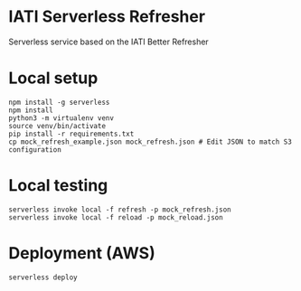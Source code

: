 # IATI Serverless Refresher
Serverless service based on the IATI Better Refresher

# Local setup
```
npm install -g serverless
npm install
python3 -m virtualenv venv
source venv/bin/activate
pip install -r requirements.txt
cp mock_refresh_example.json mock_refresh.json # Edit JSON to match S3 configuration
```

# Local testing
```
serverless invoke local -f refresh -p mock_refresh.json
serverless invoke local -f reload -p mock_reload.json
```

# Deployment (AWS)
```
serverless deploy
```
